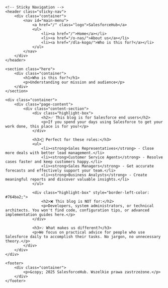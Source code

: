 <!DOCTYPE html>
<html lang="pl">
<head>
    <meta charset="UTF-8">
    <meta name="viewport" content="width=device-width, initial-scale=1.0">
    <title>Dla kogo? - SalesforceHub</title>
    <link rel="stylesheet" href="css/style.css"> <!-- Upewnij się, że ścieżka do Twojego pliku CSS jest poprawna -->
</head>
<body>

    <!-- Sticky Navigation -->
    <header class="sticky-nav">
        <div class="container">
            <nav id="main-menu">
                <a href="/" class="logo">SalesforceHub</a>
                <ul>
                    <li><a href="/">Home</a></li>
                    <li><a href="/o-nas/">About us</a></li>
                    <li><a href="/dla-kogo/">Who is this for?</a></li>
                </ul>
            </nav>
        </div>
    </header>

    <section class="hero">
        <div class="container">
            <h1>Who is this for?</h1>
            <p>Understanding our mission and audience</p>
        </div>
    </section>

    <div class="container">
        <div class="page-content">
            <div class="content-section">
                <div class="highlight-box">
                    <h2>✅ This blog is for Salesforce end users</h2>
                    <p>If you spend your days using Salesforce to get your work done, this place is for you!</p>
                </div>

                <h3>🎯 Perfect for these roles:</h3>
                <ul>
                    <li><strong>Sales Representatives</strong> - Close more deals with better lead management.</li>
                    <li><strong>Customer Service Agents</strong> - Resolve cases faster and keep customers happy.</li>
                    <li><strong>Sales Managers</strong> - Get accurate forecasts and effectively support your team.</li>
                    <li><strong>Business Analysts</strong> - Create meaningful reports and discover valuable insights.</li>
                </ul>

                <div class="highlight-box" style="border-left-color: #764ba2;">
                    <h2>❌ This blog is NOT for:</h2>
                    <p>Developers, system administrators, or technical architects. You won't find code, configuration tips, or advanced implementation guides here.</p>
                </div>

                <h3>💡 What makes us different?</h3>
                <p>We focus on practical advice for people who use Salesforce daily to accomplish their tasks. No jargon, no unnecessary theory.</p>
            </div>
        </div>
    </div>

    <footer>
        <div class="container">
            <p>&copy; 2025 SalesforceHub. Wszelkie prawa zastrzeżone.</p>
        </div>
    </footer>

</body>
</html>
